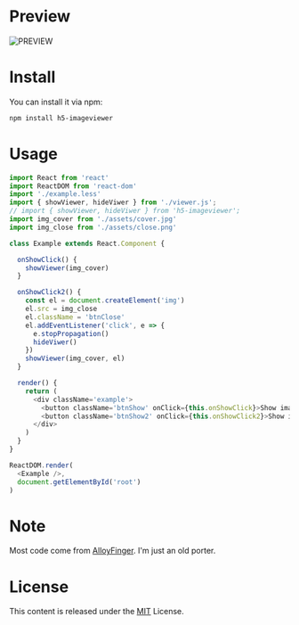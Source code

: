 # Preview
![PREVIEW](https://github.com/TUBB/h5-imageviewer/blob/master/art/preview.gif)

# Install

You can install it via npm:

```html
npm install h5-imageviewer
```

# Usage

```js
import React from 'react'
import ReactDOM from 'react-dom'
import './example.less'
import { showViewer, hideViwer } from './viewer.js';
// import { showViewer, hideViwer } from 'h5-imageviewer';
import img_cover from './assets/cover.jpg'
import img_close from './assets/close.png'

class Example extends React.Component {

  onShowClick() {
    showViewer(img_cover)
  }

  onShowClick2() {
    const el = document.createElement('img')
    el.src = img_close
    el.className = 'btnClose'
    el.addEventListener('click', e => {
      e.stopPropagation()
      hideViwer()
    })
    showViewer(img_cover, el)
  }

  render() {
    return (
      <div className='example'>
        <button className='btnShow' onClick={this.onShowClick}>Show image</button>
        <button className='btnShow2' onClick={this.onShowClick2}>Show image with close button</button>
      </div>
    )
  }
}

ReactDOM.render(
  <Example />,
  document.getElementById('root')
)
```

# Note
Most code come from [AlloyFinger](https://github.com/AlloyTeam/AlloyFinger). I'm just an old porter.

# License
This content is released under the [MIT](http://opensource.org/licenses/MIT) License.
